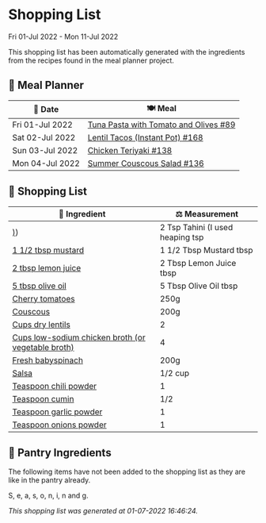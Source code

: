 # Shopping List

Fri 01-Jul 2022 - Mon 11-Jul 2022

This shopping list has been automatically generated with the ingredients from the recipes found in the meal planner project.

## 📅 Meal Planner

|📅 Date| 🍽️ Meal|
|----|----|
|Fri 01-Jul 2022|[Tuna Pasta with Tomato and Olives #89](https://github.com/bryanbr23/Recipes/issues/89)|
|Sat 02-Jul 2022|[Lentil Tacos (Instant Pot) #168](https://github.com/bryanbr23/Recipes/issues/168)|
|Sun 03-Jul 2022|[Chicken Teriyaki #138](https://github.com/bryanbr23/Recipes/issues/138)|
|Mon 04-Jul 2022|[Summer Couscous Salad #136](https://github.com/bryanbr23/Recipes/issues/136)|

## 🛒 Shopping List

| 🍌 Ingredient| ⚖️ Measurement|
|----------|-----------|
|[)](https://www.sainsburys.co.uk/gol-ui/SearchResults/))|2 Tsp Tahini (I used heaping tsp|
|[1 1/2 tbsp mustard](https://www.sainsburys.co.uk/gol-ui/SearchResults/1%201/2%20tbsp%20mustard)|1 1/2 Tbsp Mustard tbsp|
|[2 tbsp lemon juice](https://www.sainsburys.co.uk/gol-ui/SearchResults/2%20tbsp%20lemon%20juice)|2 Tbsp Lemon Juice tbsp|
|[5 tbsp olive oil](https://www.sainsburys.co.uk/gol-ui/SearchResults/5%20tbsp%20olive%20oil)|5 Tbsp Olive Oil tbsp|
|[Cherry tomatoes](https://www.sainsburys.co.uk/gol-ui/SearchResults/Cherry%20tomatoes)|250g|
|[Couscous](https://www.sainsburys.co.uk/gol-ui/SearchResults/Couscous)|200g|
|[Cups dry lentils](https://www.sainsburys.co.uk/gol-ui/SearchResults/Cups%20dry%20lentils)|2|
|[Cups low-sodium chicken broth (or vegetable broth)](https://www.sainsburys.co.uk/gol-ui/SearchResults/Cups%20low-sodium%20chicken%20broth%20(or%20vegetable%20broth))|4|
|[Fresh babyspinach](https://www.sainsburys.co.uk/gol-ui/SearchResults/Fresh%20babyspinach)|200g|
|[Salsa](https://www.sainsburys.co.uk/gol-ui/SearchResults/Salsa)|1/2 cup|
|[Teaspoon chili powder](https://www.sainsburys.co.uk/gol-ui/SearchResults/Teaspoon%20chili%20powder)|1|
|[Teaspoon cumin](https://www.sainsburys.co.uk/gol-ui/SearchResults/Teaspoon%20cumin)|1/2|
|[Teaspoon garlic powder](https://www.sainsburys.co.uk/gol-ui/SearchResults/Teaspoon%20garlic%20powder)|1|
|[Teaspoon onions powder](https://www.sainsburys.co.uk/gol-ui/SearchResults/Teaspoon%20onions%20powder)|1|

## 🏪 Pantry Ingredients

The following items have not been added to the shopping list as they are like in the pantry already.

S, e, a, s, o, n, i, n and g.


_This shopping list was generated at 01-07-2022 16:46:24._